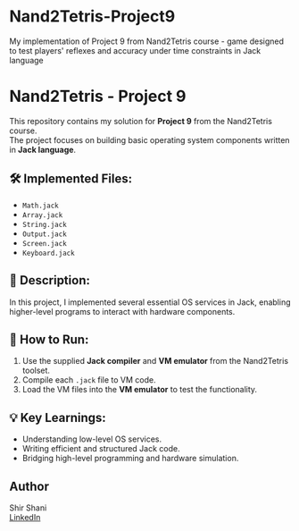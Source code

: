 # Nand2Tetris-Project9
My implementation of Project 9 from Nand2Tetris course - game designed to test players' reflexes and accuracy under time constraints in Jack language

# Nand2Tetris - Project 9

This repository contains my solution for **Project 9** from the Nand2Tetris course.  
The project focuses on building basic operating system components written in **Jack language**.

## 🛠️ Implemented Files:
- `Math.jack`  
- `Array.jack`  
- `String.jack`  
- `Output.jack`  
- `Screen.jack`  
- `Keyboard.jack`  

## 📝 Description:
In this project, I implemented several essential OS services in Jack, enabling higher-level programs to interact with hardware components.

## 🚀 How to Run:
1. Use the supplied **Jack compiler** and **VM emulator** from the Nand2Tetris toolset.
2. Compile each `.jack` file to VM code.
3. Load the VM files into the **VM emulator** to test the functionality.

## 💡 Key Learnings:
- Understanding low-level OS services.
- Writing efficient and structured Jack code.
- Bridging high-level programming and hardware simulation.

## Author
Shir Shani  
[LinkedIn](https://www.linkedin.com/in/shir-shani-84105b282/)
